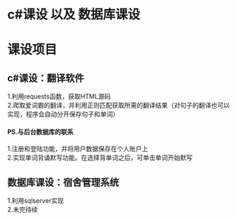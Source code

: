 # c#课设 以及 数据库课设

# 课设项目
## c#课设：翻译软件
1.利用requests函数，获取HTML源码<br>
2.爬取爱词霸的翻译，并利用正则匹配获取所需的翻译结果（对句子的翻译也可以实现，程序会自动分开保存句子和单词）
#### PS.与后台数据库的联系
1.注册和登陆功能，并将用户数据保存在个人账户上<br>
2.实现单词背诵默写功能。在选择背单词之后，可单击单词开始默写

## 数据库课设：宿舍管理系统
1.利用sqlserver实现<br>
2.未完待续